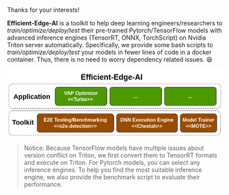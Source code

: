 Thanks for your interests!

__Efficient-Edge-AI__ is a toolkit to help deep learning engineers/researchers to _train/optimize/deploy/test_ their pre-trained Pytorch/TensorFlow models with advanced inference engines (TensorRT, ONNX, TorchScript) on Nvidia Triton server automatically. Specifically, we provide some bash scripts to _train/optimize/deploy/test_ your models in fewer lines of code in a docker container. Thus, there is no need to worry dependency related issues. 😆

<p align="center">
  <img src="https://github.com/efficient-edge/.github/blob/master/media/architecture.png" />
</p>

> Notice: Because TensorFlow models have multiple issues about version conflict on Triton, we first convert them to TensorRT formats and execute on Triton. For Pytorch models, you can select any inference engines. To help you find the most suitable inference engine, we also provide the benchmark script to evaluate their performance.
